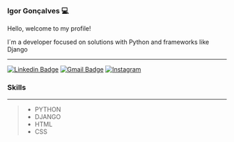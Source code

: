 ### Igor Gonçalves 💻
<p>Hello, welcome to my profile!</p>

<p> I´m a developer focused on solutions with Python and frameworks like Django </p>

------------

[![Linkedin Badge](https://img.shields.io/badge/-LinkedIn-0096c7?style=for-the-badge&logo=Linkedin&logoColor=white&link=https:https://www.linkedin.com/in/igor-gon%C3%A7alves-0019751aa/)](https://www.linkedin.com/in/igor-gon%C3%A7alves-0019751aa/)
[![Gmail Badge](https://img.shields.io/badge/-Gmail-ef233c?style=for-the-badge&logo=Gmail&logoColor=white&link=mailto:t.igorhus@gmail.com)](mailto:t.igorhus@gmail.com)
[![Instagram](https://img.shields.io/badge/-Instagram-E1306C?style=for-the-badge&logo=Instagram&logoColor=white&link=https:https://www.instagram.com/goncalvezz.i/)](https://www.instagram.com/goncalvezz.i/)



### Skills
------------

> - PYTHON
> - DJANGO
> - HTML 
> - CSS


##


